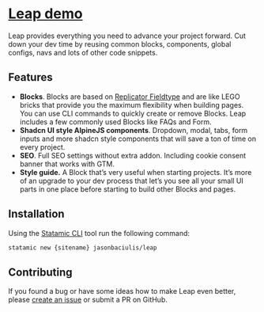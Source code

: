 # [Leap demo](https://leap.remarkable.dev)

Leap provides everything you need to advance your project forward. Cut down your dev time by reusing common blocks, components, global configs, navs and lots of other code snippets.

## Features

- **Blocks**. Blocks are based on [Replicator Fieldtype](https://statamic.dev/fieldtypes/replicator) and are like LEGO bricks that provide you the maximum flexibility when building pages. You can use CLI commands to quickly create or remove Blocks. Leap includes a few commonly used Blocks like FAQs and Form.
- **Shadcn UI style AlpineJS components**. Dropdown, modal, tabs, form inputs and more shadcn style components that will save a ton of time on every project.
- **SEO**. Full SEO settings without extra addon. Including cookie consent banner that works with GTM.
- **Style guide.** A Block that’s very useful when starting projects. It’s more of an upgrade to your dev process that let’s you see all your small UI parts in one place before starting to build other Blocks and pages.

## **Installation**

Using the [Statamic CLI](https://github.com/statamic/cli) tool run the following command:

```bash
statamic new {sitename} jasonbaciulis/leap
```

## **Contributing**

If you found a bug or have some ideas how to make Leap even better, please [create an issue](https://github.com/jasonbaciulis/leap/issues/new) or submit a PR on GitHub.
